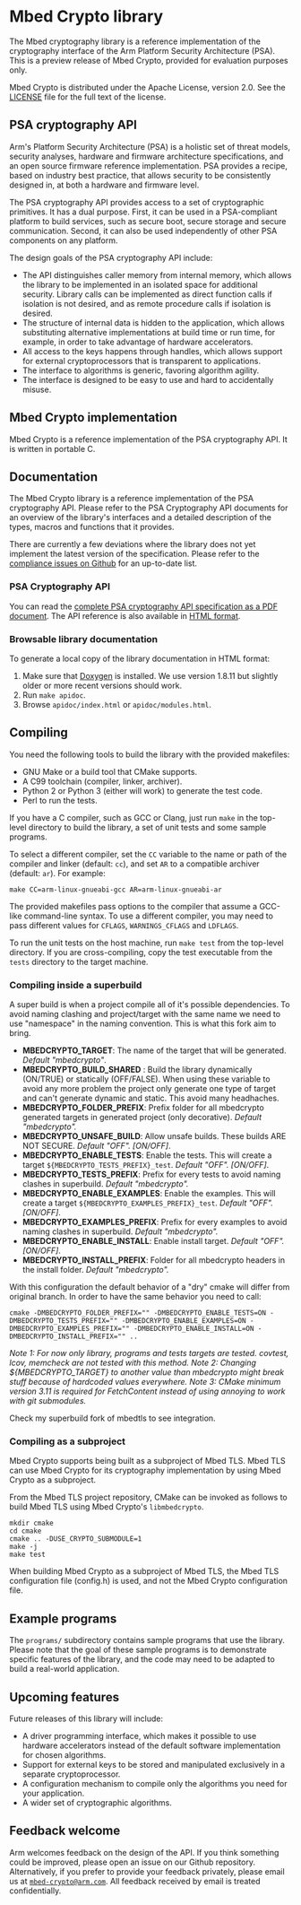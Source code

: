 # Mbed Crypto library

The Mbed cryptography library is a reference implementation of the cryptography interface of the Arm Platform Security Architecture (PSA). This is a preview release of Mbed Crypto, provided for evaluation purposes only.

Mbed Crypto is distributed under the Apache License, version 2.0. See the [LICENSE](LICENSE) file for the full text of the license.

## PSA cryptography API

Arm's Platform Security Architecture (PSA) is a holistic set of threat models, security analyses, hardware and firmware architecture specifications, and an open source firmware reference implementation. PSA provides a recipe, based on industry best practice, that allows security to be consistently designed in, at both a hardware and firmware level.

The PSA cryptography API provides access to a set of cryptographic primitives. It has a dual purpose. First, it can be used in a PSA-compliant platform to build services, such as secure boot, secure storage and secure communication. Second, it can also be used independently of other PSA components on any platform.

The design goals of the PSA cryptography API include:

* The API distinguishes caller memory from internal memory, which allows the library to be implemented in an isolated space for additional security. Library calls can be implemented as direct function calls if isolation is not desired, and as remote procedure calls if isolation is desired.
* The structure of internal data is hidden to the application, which allows substituting alternative implementations at build time or run time, for example, in order to take advantage of hardware accelerators.
* All access to the keys happens through handles, which allows support for external cryptoprocessors that is transparent to applications.
* The interface to algorithms is generic, favoring algorithm agility.
* The interface is designed to be easy to use and hard to accidentally misuse.

## Mbed Crypto implementation

Mbed Crypto is a reference implementation of the PSA cryptography API. It is written in portable C.

## Documentation

The Mbed Crypto library is a reference implementation of the PSA cryptography API. Please refer to the PSA Cryptography API documents for an overview of the library's interfaces and a detailed description of the types, macros and functions that it provides.

There are currently a few deviations where the library does not yet implement the latest version of the specification. Please refer to the [compliance issues on Github](https://github.com/ARMmbed/mbed-crypto/labels/compliance) for an up-to-date list.

### PSA Cryptography API

You can read the [complete PSA cryptography API specification as a PDF document](https://github.com/ARMmbed/mbed-crypto/raw/psa-crypto-api/docs/PSA_Cryptography_API_Specification.pdf). The API reference is also available in [HTML format](https://armmbed.github.io/mbed-crypto/html/index.html).

### Browsable library documentation

To generate a local copy of the library documentation in HTML format:

1. Make sure that [Doxygen](http://www.doxygen.nl/) is installed. We use version 1.8.11 but slightly older or more recent versions should work.
1. Run `make apidoc`.
1. Browse `apidoc/index.html` or `apidoc/modules.html`.

## Compiling

You need the following tools to build the library with the provided makefiles:

* GNU Make or a build tool that CMake supports.
* A C99 toolchain (compiler, linker, archiver).
* Python 2 or Python 3 (either will work) to generate the test code.
* Perl to run the tests.

If you have a C compiler, such as GCC or Clang, just run `make` in the top-level directory to build the library, a set of unit tests and some sample programs.

To select a different compiler, set the `CC` variable to the name or path of the compiler and linker (default: `cc`), and set `AR` to a compatible archiver (default: `ar`). For example:
```
make CC=arm-linux-gnueabi-gcc AR=arm-linux-gnueabi-ar
```
The provided makefiles pass options to the compiler that assume a GCC-like command-line syntax. To use a different compiler, you may need to pass different values for `CFLAGS`, `WARNINGS_CFLAGS` and `LDFLAGS`.

To run the unit tests on the host machine, run `make test` from the top-level directory. If you are cross-compiling, copy the test executable from the `tests` directory to the target machine.

### Compiling inside a superbuild

A super build is when a project compile all of it's possible dependencies. To avoid naming clashing and project/target with the same name we need to use "namespace" in the naming convention. This is what this fork aim to bring.

- **MBEDCRYPTO_TARGET**: The name of the target that will be generated. *Default "mbedcrypto"*.
- **MBEDCRYPTO_BUILD_SHARED** : Build the library dynamically (ON/TRUE) or statically (OFF/FALSE). When using these variable to avoid any more problem the project only generate one type of target and can't generate dynamic and static. This avoid many headhaches.
- **MBEDCRYPTO_FOLDER_PREFIX**: Prefix folder for all mbedcrypto generated targets in generated project (only decorative). *Default "mbedcrypto".*
- **MBEDCRYPTO_UNSAFE_BUILD**: Allow unsafe builds. These builds ARE NOT SECURE. *Default "OFF". [ON/OFF]*.
- **MBEDCRYPTO_ENABLE_TESTS**: Enable the tests. This will create a target `${MBEDCRYPTO_TESTS_PREFIX}_test`. *Default "OFF". [ON/OFF]*.
- **MBEDCRYPTO_TESTS_PREFIX**: Prefix for every tests to avoid naming clashes in superbuild. *Default "mbedcrypto".*
- **MBEDCRYPTO_ENABLE_EXAMPLES**: Enable the examples. This will create a target `${MBEDCRYPTO_EXAMPLES_PREFIX}_test`. *Default "OFF". [ON/OFF]*.
- **MBEDCRYPTO_EXAMPLES_PREFIX**: Prefix for every examples to avoid naming clashes in superbuild. *Default "mbedcrypto".*
- **MBEDCRYPTO_ENABLE_INSTALL**: Enable install target. *Default "OFF". [ON/OFF]*.
- **MBEDCRYPTO_INSTALL_PREFIX**: Folder for all mbedcrypto headers in the install folder. *Default "mbedcrypto".*

With this configuration the default behavior of a "dry" cmake will differ from original branch. In order to have the same behavior you need to call:

```
cmake -DMBEDCRYPTO_FOLDER_PREFIX="" -DMBEDCRYPTO_ENABLE_TESTS=ON -DMBEDCRYPTO_TESTS_PREFIX="" -DMBEDCRYPTO_ENABLE_EXAMPLES=ON -DMBEDCRYPTO_EXAMPLES_PREFIX="" -DMBEDCRYPTO_ENABLE_INSTALL=ON -DMBEDCRYPTO_INSTALL_PREFIX="" ..

```

*Note 1: For now only library, programs and tests targets are tested. covtest, lcov, memcheck are not tested with this method.*
*Note 2: Changing ${MBEDCRYPTO_TARGET} to another value than mbedcrypto might break stuff because of hardcoded values everywhere.*
*Note 3: CMake minimum version 3.11 is required for FetchContent instead of using annoying to work with git submodules.*

Check my superbuild fork of mbedtls to see integration.

### Compiling as a subproject

Mbed Crypto supports being built as a subproject of Mbed TLS. Mbed TLS can use Mbed Crypto for its cryptography implementation by using Mbed Crypto as a subproject.

From the Mbed TLS project repository, CMake can be invoked as follows to build Mbed TLS using Mbed Crypto's `libmbedcrypto`.
```
mkdir cmake
cd cmake
cmake .. -DUSE_CRYPTO_SUBMODULE=1
make -j
make test
```

When building Mbed Crypto as a subproject of Mbed TLS, the Mbed TLS
configuration file (config.h) is used, and not the Mbed Crypto configuration
file.

## Example programs

The `programs/` subdirectory contains sample programs that use the library. Please note that the goal of these sample programs is to demonstrate specific features of the library, and the code may need to be adapted to build a real-world application.

## Upcoming features

Future releases of this library will include:

* A driver programming interface, which makes it possible to use hardware accelerators instead of the default software implementation for chosen algorithms.
* Support for external keys to be stored and manipulated exclusively in a separate cryptoprocessor.
* A configuration mechanism to compile only the algorithms you need for your application.
* A wider set of cryptographic algorithms.

## Feedback welcome

Arm welcomes feedback on the design of the API. If you think something could be improved, please open an issue on our Github repository. Alternatively, if you prefer to provide your feedback privately, please email us at [`mbed-crypto@arm.com`](mailto:mbed-crypto@arm.com). All feedback received by email is treated confidentially.
